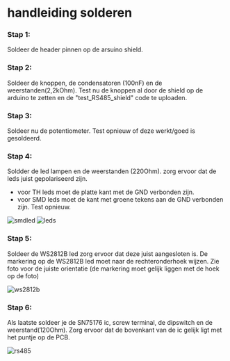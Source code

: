 # handleiding solderen

### Stap 1:
Soldeer de header pinnen op de arsuino shield.

### Stap 2:
Soldeer de knoppen, de condensatoren (100nF) en de weerstanden(2,2kOhm).
Test nu de knoppen al door de shield op de arduino te zetten en de "test_RS485_shield" code te uploaden.

### Stap 3:
Soldeer nu de potentiometer.
Test opnieuw of deze werkt/goed is gesoldeerd.

### Stap 4:
Soldder de led lampen en de weerstanden (220Ohm).
zorg ervoor dat de leds juist gepolariseerd zijn.
  - voor TH leds moet de platte kant met de GND verbonden zijn.
  - voor SMD leds moet de kant met groene tekens aan de GND verbonden zijn.
Test opnieuw.

![smdled](https://github.com/zatalian/rs485-shield/assets/160489963/dd50626d-ffce-4543-b0b9-efc4422acc3e)
![leds](https://github.com/zatalian/rs485-shield/assets/160489963/8d628795-9499-48cd-bbe1-6f50da835b82)

### Stap 5:
Soldeer de WS2812B led zorg ervoor dat deze juist aangesloten is.
De markering op de WS2812B led moet naar de rechteronderhoek wijzen.
Zie foto voor de juiste orientatie (de markering moet gelijk liggen met de hoek op de foto)

![ws2812b](https://github.com/zatalian/rs485-shield/assets/160489963/19823884-905e-4b07-bd35-524f993f54bf)

### Stap 6:
Als laatste soldeer je de SN75176 ic, screw terminal, de dipswitch en de weerstand(120Ohm).
Zorg ervoor dat de bovenkant van de ic gelijk ligt met het puntje op de PCB.

![rs485](https://github.com/zatalian/rs485-shield/assets/160489963/b763cadc-3963-4608-967d-ef1e3bb9bd79)
